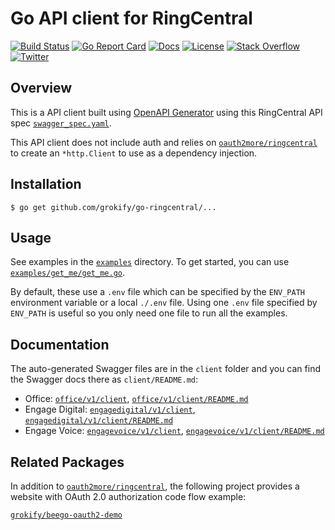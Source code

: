 # Go API client for RingCentral

[![Build Status][build-status-svg]][build-status-link]
[![Go Report Card][goreport-svg]][goreport-link]
[![Docs][docs-godoc-svg]][docs-godoc-link]
[![License][license-svg]][license-link]
[![Stack Overflow][stackoverflow-svg]][stackoverflow-link]
[![Twitter][twitter-svg]][twitter-link]

 [build-status-svg]: https://github.com/grokify/gotilla/workflows/build/badge.svg
 [build-status-link]: https://github.com/grokify/gotilla/actions
 [goreport-svg]: https://goreportcard.com/badge/github.com/grokify/go-ringcentral
 [goreport-link]: https://goreportcard.com/report/github.com/grokify/go-ringcentral
 [docs-godoc-svg]: https://pkg.go.dev/badge/github.com/grokify/go-ringcentral
 [docs-godoc-link]: https://pkg.go.dev/github.com/grokify/go-ringcentral
 [license-svg]: https://img.shields.io/badge/license-MIT-blue.svg
 [license-link]: https://github.com/grokify/go-ringcentral/blob/master/LICENSE
 [stackoverflow-svg]: https://img.shields.io/badge/Stack%20Overflow-ringcentral-orange.svg
 [stackoverflow-link]: https://stackoverflow.com/questions/tagged/ringcentral
 [twitter-svg]: https://img.shields.io/twitter/follow/ringcentraldevs.svg?style=social&label=follow
 [twitter-link]: https://twitter.com/RingCentralDevs

## Overview

This is a API client built using [OpenAPI Generator](https://github.com/OpenAPITools/openapi-generator) using this RingCentral API spec [`swagger_spec.yaml`](codegen/swagger_spec.yaml).

This API client does not include auth and relies on [`oauth2more/ringcentral`](https://github.com/grokify/oauth2more/tree/master/ringcentral) to create an `*http.Client` to use as a dependency injection.

## Installation

`$ go get github.com/grokify/go-ringcentral/...`

## Usage

See examples in the [`examples`](examples) directory. To get started, you can use [`examples/get_me/get_me.go`](examples/get_me/get_me.go).

By default, these use a `.env` file which can be specified by the `ENV_PATH` environment variable or a local `./.env` file. Using one `.env` file specified by `ENV_PATH` is useful so you only need one file to run all the examples.

## Documentation

The auto-generated Swagger files are in the `client` folder and you can find the Swagger docs there as `client/README.md`:

* Office: [`office/v1/client`](office/v1/client), [`office/v1/client/README.md`](office/v1/client/README.md)
* Engage Digital: [`engagedigital/v1/client`](engagedigital/v1/client), [`engagedigital/v1/client/README.md`](engagedigital/v1/client/README.md)
* Engage Voice: [`engagevoice/v1/client`](engagevoice/v1/client), [`engagevoice/v1/client/README.md`](engagevoice/v1/client/README.md)

## Related Packages

In addition to [`oauth2more/ringcentral`](https://github.com/grokify/oauth2more/tree/master/ringcentral), the following project provides a website with OAuth 2.0 authorization code flow example:

[`grokify/beego-oauth2-demo`](https://github.com/grokify/beego-oauth2-demo)
